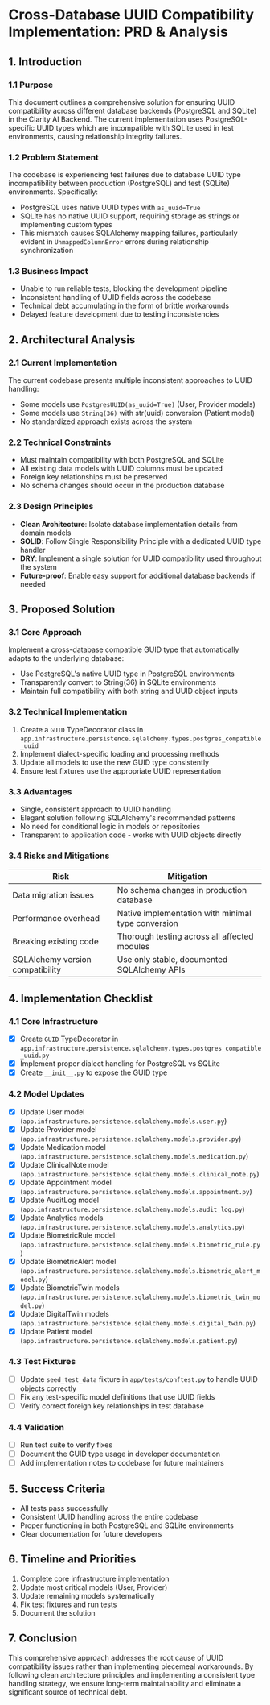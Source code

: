 # Cross-Database UUID Compatibility Implementation: PRD & Analysis

## 1. Introduction

### 1.1 Purpose
This document outlines a comprehensive solution for ensuring UUID compatibility across different database backends (PostgreSQL and SQLite) in the Clarity AI Backend. The current implementation uses PostgreSQL-specific UUID types which are incompatible with SQLite used in test environments, causing relationship integrity failures.

### 1.2 Problem Statement
The codebase is experiencing test failures due to database UUID type incompatibility between production (PostgreSQL) and test (SQLite) environments. Specifically:
- PostgreSQL uses native UUID types with `as_uuid=True`
- SQLite has no native UUID support, requiring storage as strings or implementing custom types
- This mismatch causes SQLAlchemy mapping failures, particularly evident in `UnmappedColumnError` errors during relationship synchronization

### 1.3 Business Impact
- Unable to run reliable tests, blocking the development pipeline
- Inconsistent handling of UUID fields across the codebase
- Technical debt accumulating in the form of brittle workarounds
- Delayed feature development due to testing inconsistencies

## 2. Architectural Analysis

### 2.1 Current Implementation
The current codebase presents multiple inconsistent approaches to UUID handling:
- Some models use `PostgresUUID(as_uuid=True)` (User, Provider models)
- Some models use `String(36)` with str(uuid) conversion (Patient model)
- No standardized approach exists across the system

### 2.2 Technical Constraints
- Must maintain compatibility with both PostgreSQL and SQLite
- All existing data models with UUID columns must be updated
- Foreign key relationships must be preserved
- No schema changes should occur in the production database

### 2.3 Design Principles
- **Clean Architecture**: Isolate database implementation details from domain models
- **SOLID**: Follow Single Responsibility Principle with a dedicated UUID type handler
- **DRY**: Implement a single solution for UUID compatibility used throughout the system
- **Future-proof**: Enable easy support for additional database backends if needed

## 3. Proposed Solution

### 3.1 Core Approach
Implement a cross-database compatible GUID type that automatically adapts to the underlying database:
- Use PostgreSQL's native UUID type in PostgreSQL environments
- Transparently convert to String(36) in SQLite environments
- Maintain full compatibility with both string and UUID object inputs

### 3.2 Technical Implementation
1. Create a `GUID` TypeDecorator class in `app.infrastructure.persistence.sqlalchemy.types.postgres_compatible_uuid`
2. Implement dialect-specific loading and processing methods
3. Update all models to use the new GUID type consistently
4. Ensure test fixtures use the appropriate UUID representation

### 3.3 Advantages
- Single, consistent approach to UUID handling
- Elegant solution following SQLAlchemy's recommended patterns
- No need for conditional logic in models or repositories
- Transparent to application code - works with UUID objects directly

### 3.4 Risks and Mitigations
| Risk | Mitigation |
|------|------------|
| Data migration issues | No schema changes in production database |
| Performance overhead | Native implementation with minimal type conversion |
| Breaking existing code | Thorough testing across all affected modules |
| SQLAlchemy version compatibility | Use only stable, documented SQLAlchemy APIs |

## 4. Implementation Checklist

### 4.1 Core Infrastructure
- [x] Create `GUID` TypeDecorator in `app.infrastructure.persistence.sqlalchemy.types.postgres_compatible_uuid.py`
- [x] Implement proper dialect handling for PostgreSQL vs SQLite
- [x] Create `__init__.py` to expose the GUID type

### 4.2 Model Updates
- [x] Update User model (`app.infrastructure.persistence.sqlalchemy.models.user.py`)
- [x] Update Provider model (`app.infrastructure.persistence.sqlalchemy.models.provider.py`)
- [x] Update Medication model (`app.infrastructure.persistence.sqlalchemy.models.medication.py`)
- [x] Update ClinicalNote model (`app.infrastructure.persistence.sqlalchemy.models.clinical_note.py`)
- [x] Update Appointment model (`app.infrastructure.persistence.sqlalchemy.models.appointment.py`)
- [x] Update AuditLog model (`app.infrastructure.persistence.sqlalchemy.models.audit_log.py`)
- [x] Update Analytics models (`app.infrastructure.persistence.sqlalchemy.models.analytics.py`)
- [x] Update BiometricRule model (`app.infrastructure.persistence.sqlalchemy.models.biometric_rule.py`)
- [x] Update BiometricAlert model (`app.infrastructure.persistence.sqlalchemy.models.biometric_alert_model.py`)
- [x] Update BiometricTwin models (`app.infrastructure.persistence.sqlalchemy.models.biometric_twin_model.py`)
- [x] Update DigitalTwin models (`app.infrastructure.persistence.sqlalchemy.models.digital_twin.py`)
- [x] Update Patient model (`app.infrastructure.persistence.sqlalchemy.models.patient.py`)

### 4.3 Test Fixtures
- [ ] Update `seed_test_data` fixture in `app/tests/conftest.py` to handle UUID objects correctly
- [ ] Fix any test-specific model definitions that use UUID fields
- [ ] Verify correct foreign key relationships in test database

### 4.4 Validation
- [ ] Run test suite to verify fixes
- [ ] Document the GUID type usage in developer documentation
- [ ] Add implementation notes to codebase for future maintainers

## 5. Success Criteria
- All tests pass successfully
- Consistent UUID handling across the entire codebase
- Proper functioning in both PostgreSQL and SQLite environments
- Clear documentation for future developers

## 6. Timeline and Priorities
1. Complete core infrastructure implementation
2. Update most critical models (User, Provider)
3. Update remaining models systematically
4. Fix test fixtures and run tests
5. Document the solution

## 7. Conclusion
This comprehensive approach addresses the root cause of UUID compatibility issues rather than implementing piecemeal workarounds. By following clean architecture principles and implementing a consistent type handling strategy, we ensure long-term maintainability and eliminate a significant source of technical debt.